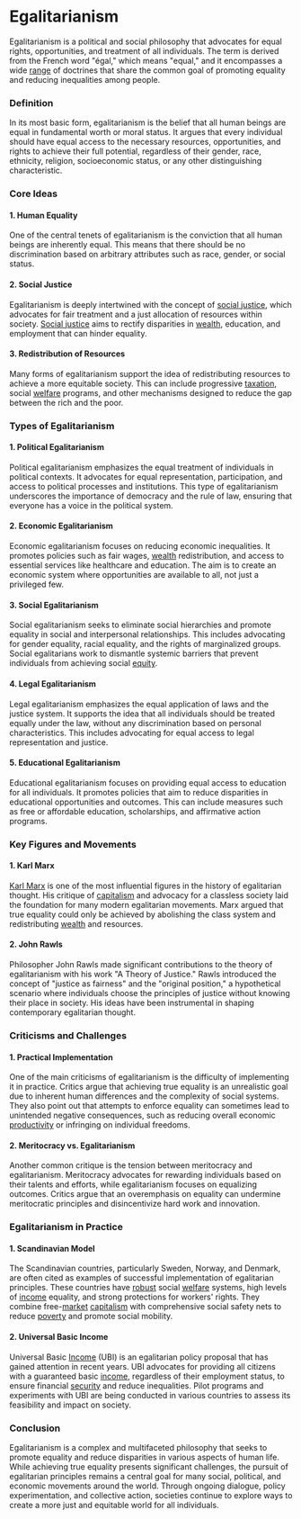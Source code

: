 # Egalitarianism

Egalitarianism is a political and social philosophy that advocates for equal rights, opportunities, and treatment of all individuals. The term is derived from the French word "égal," which means "equal," and it encompasses a wide [range](../r/range.md) of doctrines that share the common goal of promoting equality and reducing inequalities among people. 

### Definition

In its most basic form, egalitarianism is the belief that all human beings are equal in fundamental worth or moral status. It argues that every individual should have equal access to the necessary resources, opportunities, and rights to achieve their full potential, regardless of their gender, race, ethnicity, religion, socioeconomic status, or any other distinguishing characteristic.

### Core Ideas

#### 1. Human Equality

One of the central tenets of egalitarianism is the conviction that all human beings are inherently equal. This means that there should be no discrimination based on arbitrary attributes such as race, gender, or social status.

#### 2. Social Justice

Egalitarianism is deeply intertwined with the concept of [social justice](../s/social_justice.md), which advocates for fair treatment and a just allocation of resources within society. [Social justice](../s/social_justice.md) aims to rectify disparities in [wealth](../w/wealth.md), education, and employment that can hinder equality.

#### 3. Redistribution of Resources

Many forms of egalitarianism support the idea of redistributing resources to achieve a more equitable society. This can include progressive [taxation](../t/taxation.md), social [welfare](../w/welfare.md) programs, and other mechanisms designed to reduce the gap between the rich and the poor.

### Types of Egalitarianism

#### 1. Political Egalitarianism

Political egalitarianism emphasizes the equal treatment of individuals in political contexts. It advocates for equal representation, participation, and access to political processes and institutions. This type of egalitarianism underscores the importance of democracy and the rule of law, ensuring that everyone has a voice in the political system.

#### 2. Economic Egalitarianism

Economic egalitarianism focuses on reducing economic inequalities. It promotes policies such as fair wages, [wealth](../w/wealth.md) redistribution, and access to essential services like healthcare and education. The aim is to create an economic system where opportunities are available to all, not just a privileged few.

#### 3. Social Egalitarianism

Social egalitarianism seeks to eliminate social hierarchies and promote equality in social and interpersonal relationships. This includes advocating for gender equality, racial equality, and the rights of marginalized groups. Social egalitarians work to dismantle systemic barriers that prevent individuals from achieving social [equity](../e/equity.md).

#### 4. Legal Egalitarianism

Legal egalitarianism emphasizes the equal application of laws and the justice system. It supports the idea that all individuals should be treated equally under the law, without any discrimination based on personal characteristics. This includes advocating for equal access to legal representation and justice.

#### 5. Educational Egalitarianism

Educational egalitarianism focuses on providing equal access to education for all individuals. It promotes policies that aim to reduce disparities in educational opportunities and outcomes. This can include measures such as free or affordable education, scholarships, and affirmative action programs.

### Key Figures and Movements

#### 1. Karl Marx

[Karl Marx](../k/karl_marx.md) is one of the most influential figures in the history of egalitarian thought. His critique of [capitalism](../c/capitalism.md) and advocacy for a classless society laid the foundation for many modern egalitarian movements. Marx argued that true equality could only be achieved by abolishing the class system and redistributing [wealth](../w/wealth.md) and resources.

#### 2. John Rawls

Philosopher John Rawls made significant contributions to the theory of egalitarianism with his work "A Theory of Justice." Rawls introduced the concept of "justice as fairness" and the "original position," a hypothetical scenario where individuals choose the principles of justice without knowing their place in society. His ideas have been instrumental in shaping contemporary egalitarian thought.

### Criticisms and Challenges

#### 1. Practical Implementation

One of the main criticisms of egalitarianism is the difficulty of implementing it in practice. Critics argue that achieving true equality is an unrealistic goal due to inherent human differences and the complexity of social systems. They also point out that attempts to enforce equality can sometimes lead to unintended negative consequences, such as reducing overall economic [productivity](../p/productivity.md) or infringing on individual freedoms.

#### 2. Meritocracy vs. Egalitarianism

Another common critique is the tension between meritocracy and egalitarianism. Meritocracy advocates for rewarding individuals based on their talents and efforts, while egalitarianism focuses on equalizing outcomes. Critics argue that an overemphasis on equality can undermine meritocratic principles and disincentivize hard work and innovation.

### Egalitarianism in Practice

#### 1. Scandinavian Model

The Scandinavian countries, particularly Sweden, Norway, and Denmark, are often cited as examples of successful implementation of egalitarian principles. These countries have [robust](../r/robust.md) social [welfare](../w/welfare.md) systems, high levels of [income](../i/income.md) equality, and strong protections for workers' rights. They combine free-[market](../m/market.md) [capitalism](../c/capitalism.md) with comprehensive social safety nets to reduce [poverty](../p/poverty.md) and promote social mobility.

#### 2. Universal Basic Income

Universal Basic [Income](../i/income.md) (UBI) is an egalitarian policy proposal that has gained attention in recent years. UBI advocates for providing all citizens with a guaranteed basic [income](../i/income.md), regardless of their employment status, to ensure financial [security](../s/security.md) and reduce inequalities. Pilot programs and experiments with UBI are being conducted in various countries to assess its feasibility and impact on society.

### Conclusion

Egalitarianism is a complex and multifaceted philosophy that seeks to promote equality and reduce disparities in various aspects of human life. While achieving true equality presents significant challenges, the pursuit of egalitarian principles remains a central goal for many social, political, and economic movements around the world. Through ongoing dialogue, policy experimentation, and collective action, societies continue to explore ways to create a more just and equitable world for all individuals.